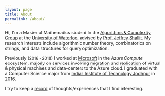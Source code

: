 ```yaml
---
layout: page
title: About
permalink: /about/
---
```


<!-- {% include image.html url="/images/profile.jpg" caption="A sassy caption here" width=300 align="right" %} -->

<p>
Hi, I'm a Master of Mathematics student in the <a href="http://algcomp.uwaterloo.ca/">Algorithms & Complexity Group</a> at the <a href="https://uwaterloo.ca/">University of Waterloo</a>, advised by <a href="https://cs.uwaterloo.ca/~shallit/">Prof. Jeffrey Shallit</a>. My research interests include algorithmic number theory, combinatorics on strings, and data structures for query optimization.</p>

<p>Previously <font size="2em">(2016 - 2018)</font> I worked at <a href="https://microsoft.com/">Microsoft</a> in the <i>Azure Compute</i> ecosystem, majorly on services involving <a href="https://azure.microsoft.com/en-ca/services/azure-migrate/">migration</a> and <a href="https://azure.microsoft.com/en-ca/services/site-recovery/">replication</a> of virtual & physical machines and data-centers to the Azure cloud. I graduated with a Computer Science major from <a href="http://iitj.ac.in/">Indian Institute of Technology Jodhpur</a> in 2016.</p>

<p>I try to keep a <a href="{{ site.baseurl }}/record/">record</a> of thoughts/experiences that I find interesting.</p>
